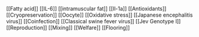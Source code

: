 [[Fatty acid]]
[[IL-6]]
[[intramuscular fat]]
[[Il-1a]]
[[Antioxidants]]
[[Cryopreservation]]
[[Oocyte]]
[[Oxidative stress]]
[[Japanese encephalitis virus]]
[[Coinfection]]
[[Classical swine fever virus]]
[[Jev Genotype I]]
[[Reproduction]]
[[Mixing]]
[[Welfare]]
[[Flooring]]
